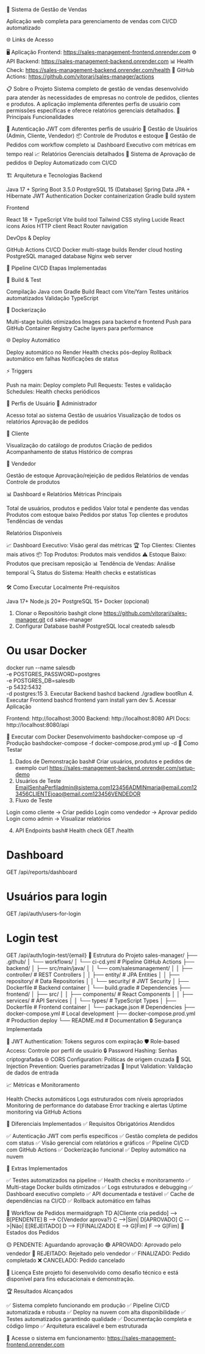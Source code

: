 🚀 Sistema de Gestão de Vendas

Aplicação web completa para gerenciamento de vendas com CI/CD automatizado

🌐 Links de Acesso

🖥️ Aplicação Frontend: https://sales-management-frontend.onrender.com
⚙️ API Backend: https://sales-management-backend.onrender.com
📊 Health Check: https://sales-management-backend.onrender.com/health
🔧 GitHub Actions: https://github.com/vitorarj/sales-manager/actions

📋 Sobre o Projeto
Sistema completo de gestão de vendas desenvolvido para atender às necessidades de empresas no controle de pedidos, clientes e produtos. A aplicação implementa diferentes perfis de usuário com permissões específicas e oferece relatórios gerenciais detalhados.
🎯 Principais Funcionalidades

🔐 Autenticação JWT com diferentes perfis de usuário
👥 Gestão de Usuários (Admin, Cliente, Vendedor)
📦 Controle de Produtos e estoque
🛒 Gestão de Pedidos com workflow completo
📊 Dashboard Executivo com métricas em tempo real
📈 Relatórios Gerenciais detalhados
🔄 Sistema de Aprovação de pedidos
🌐 Deploy Automatizado com CI/CD

🏗️ Arquitetura e Tecnologias
Backend

Java 17 + Spring Boot 3.5.0
PostgreSQL 15 (Database)
Spring Data JPA + Hibernate
JWT Authentication
Docker containerization
Gradle build system

Frontend

React 18 + TypeScript
Vite build tool
Tailwind CSS styling
Lucide React icons
Axios HTTP client
React Router navigation

DevOps & Deploy

GitHub Actions CI/CD
Docker multi-stage builds
Render cloud hosting
PostgreSQL managed database
Nginx web server

🚀 Pipeline CI/CD
Etapas Implementadas

🔨 Build & Test

Compilação Java com Gradle
Build React com Vite/Yarn
Testes unitários automatizados
Validação TypeScript


🐳 Dockerização

Multi-stage builds otimizados
Images para backend e frontend
Push para GitHub Container Registry
Cache layers para performance


🌐 Deploy Automático

Deploy automático no Render
Health checks pós-deploy
Rollback automático em falhas
Notificações de status



⚡ Triggers

Push na main: Deploy completo
Pull Requests: Testes e validação
Schedules: Health checks periódicos

👥 Perfis de Usuário
🔧 Administrador

Acesso total ao sistema
Gestão de usuários
Visualização de todos os relatórios
Aprovação de pedidos

👤 Cliente

Visualização do catálogo de produtos
Criação de pedidos
Acompanhamento de status
Histórico de compras

💼 Vendedor

Gestão de estoque
Aprovação/rejeição de pedidos
Relatórios de vendas
Controle de produtos

📊 Dashboard e Relatórios
Métricas Principais

Total de usuários, produtos e pedidos
Valor total e pendente das vendas
Produtos com estoque baixo
Pedidos por status
Top clientes e produtos
Tendências de vendas

Relatórios Disponíveis

📈 Dashboard Executivo: Visão geral das métricas
🏆 Top Clientes: Clientes mais ativos
📦 Top Produtos: Produtos mais vendidos
⚠️ Estoque Baixo: Produtos que precisam reposição
📊 Tendência de Vendas: Análise temporal
🔍 Status do Sistema: Health checks e estatísticas

🛠️ Como Executar Localmente
Pré-requisitos

Java 17+
Node.js 20+
PostgreSQL 15+
Docker (opcional)

1. Clonar o Repositório
bashgit clone https://github.com/vitorarj/sales-manager.git
cd sales-manager
2. Configurar Database
bash# PostgreSQL local
createdb salesdb

# Ou usar Docker
docker run --name salesdb \
  -e POSTGRES_PASSWORD=postgres \
  -e POSTGRES_DB=salesdb \
  -p 5432:5432 \
  -d postgres:15
3. Executar Backend
bashcd backend
./gradlew bootRun
4. Executar Frontend
bashcd frontend
yarn install
yarn dev
5. Acessar Aplicação

Frontend: http://localhost:3000
Backend: http://localhost:8080
API Docs: http://localhost:8080/api

🐳 Executar com Docker
Desenvolvimento
bashdocker-compose up -d
Produção
bashdocker-compose -f docker-compose.prod.yml up -d
🧪 Como Testar
1. Dados de Demonstração
bash# Criar usuários, produtos e pedidos de exemplo
curl https://sales-management-backend.onrender.com/setup-demo
2. Usuários de Teste
EmailSenhaPerfiladmin@sistema.com123456ADMINmaria@email.com123456CLIENTEjoao@email.com123456VENDEDOR
3. Fluxo de Teste

Login como cliente → Criar pedido
Login como vendedor → Aprovar pedido
Login como admin → Visualizar relatórios

4. API Endpoints
bash# Health check
GET /health

# Dashboard
GET /api/reports/dashboard

# Usuários para login
GET /api/auth/users-for-login

# Login test
GET /api/auth/login-test/{email}
📁 Estrutura do Projeto
sales-manager/
├── .github/
│   └── workflows/
│       └── ci-cd.yml              # Pipeline GitHub Actions
├── backend/
│   ├── src/main/java/
│   │   └── com/salesmanagement/
│   │       ├── controller/        # REST Controllers
│   │       ├── entity/            # JPA Entities
│   │       ├── repository/        # Data Repositories
│   │       └── security/          # JWT Security
│   ├── Dockerfile                 # Backend container
│   └── build.gradle              # Dependencies
├── frontend/
│   ├── src/
│   │   ├── components/           # React Components
│   │   ├── services/             # API Services
│   │   └── types/                # TypeScript Types
│   ├── Dockerfile                # Frontend container
│   └── package.json              # Dependencies
├── docker-compose.yml            # Local development
├── docker-compose.prod.yml       # Production deploy
└── README.md                     # Documentation
🔒 Segurança Implementada

🔐 JWT Authentication: Tokens seguros com expiração
🛡️ Role-based Access: Controle por perfil de usuário
🔒 Password Hashing: Senhas criptografadas
🌐 CORS Configuration: Políticas de origem cruzada
🚫 SQL Injection Prevention: Queries parametrizadas
📝 Input Validation: Validação de dados de entrada

📈 Métricas e Monitoramento

Health Checks automáticos
Logs estruturados com níveis apropriados
Monitoring de performance do database
Error tracking e alertas
Uptime monitoring via GitHub Actions

🌟 Diferenciais Implementados
✅ Requisitos Obrigatórios Atendidos

✅ Autenticação JWT com perfis específicos
✅ Gestão completa de pedidos com status
✅ Visão gerencial com relatórios e gráficos
✅ Pipeline CI/CD com GitHub Actions
✅ Dockerização funcional
✅ Deploy automático na nuvem

🚀 Extras Implementados

✅ Testes automatizados na pipeline
✅ Health checks e monitoramento
✅ Multi-stage Docker builds otimizados
✅ Logs estruturados e debugging
✅ Dashboard executivo completo
✅ API documentada e testável
✅ Cache de dependências na CI/CD
✅ Rollback automático em falhas

🎯 Workflow de Pedidos
mermaidgraph TD
    A[Cliente cria pedido] --> B[PENDENTE]
    B --> C{Vendedor aprova?}
    C -->|Sim| D[APROVADO]
    C -->|Não| E[REJEITADO]
    D --> F[FINALIZADO]
    E --> G[Fim]
    F --> G[Fim]
🔄 Estados dos Pedidos

🟡 PENDENTE: Aguardando aprovação
🟢 APROVADO: Aprovado pelo vendedor
🔴 REJEITADO: Rejeitado pelo vendedor
✅ FINALIZADO: Pedido completado
❌ CANCELADO: Pedido cancelado

📄 Licença
Este projeto foi desenvolvido como desafio técnico e está disponível para fins educacionais e demonstração.

🏆 Resultados Alcançados

✅ Sistema completo funcionando em produção
✅ Pipeline CI/CD automatizada e robusta
✅ Deploy na nuvem com alta disponibilidade
✅ Testes automatizados garantindo qualidade
✅ Documentação completa e código limpo
✅ Arquitetura escalável e bem estruturada

🚀 Acesse o sistema em funcionamento: https://sales-management-frontend.onrender.com
